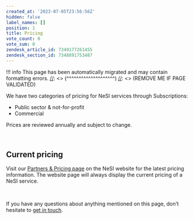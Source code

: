 ```yaml
---
created_at: '2023-07-05T23:56:56Z'
hidden: false
label_names: []
position: 1
title: Pricing
vote_count: 0
vote_sum: 0
zendesk_article_id: 7349177261455
zendesk_section_id: 7348891753487
---
```




[//]: <> (REMOVE ME IF PAGE VALIDATED)
[//]: <> (vvvvvvvvvvvvvvvvvvvv)
!!! info
    This page has been automatically migrated and may contain formatting errors.
[//]: <> (^^^^^^^^^^^^^^^^^^^^)
[//]: <> (REMOVE ME IF PAGE VALIDATED)

<p>We have two categories of pricing for NeSI services through Subscriptions:</p>
<ul>
<li>Public sector &amp; not-for-profit</li>
<li>Commercial</li>
</ul>
<p>Prices are reviewed annually and subject to change.</p>
<p> </p>
<h2>Current pricing</h2>
<p>Visit our<span> </span><a href="https://www.nesi.org.nz/community/partners-pricing#subscriptions">Partners &amp; Pricing page</a><span> </span>on the NeSI website for the latest pricing information. The website page will always display the current pricing of a NeSI service.</p>
<p> </p>
<p>If you have any questions about anything mentioned on this page, don’t hesitate to<span> </span><a href="mailto:info@nesi.org.nz">get in touch</a>.</p>
<p> </p>